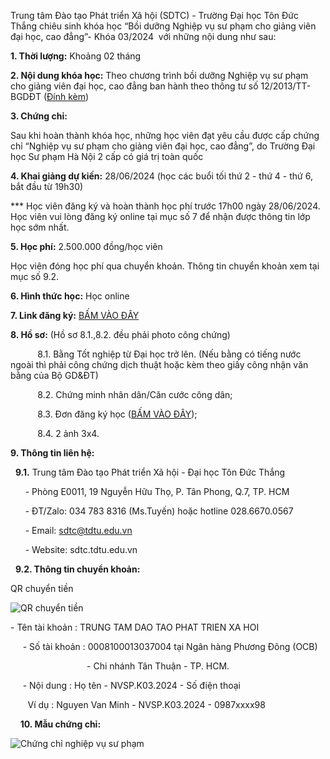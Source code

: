 Trung tâm Đào tạo Phát triển Xã hội (SDTC) - Trường Đại học Tôn Đức Thắng chiêu sinh khóa học “Bồi dưỡng Nghiệp vụ sư phạm cho giảng viên đại học, cao đẳng”- Khóa 03/2024  với những nội dung như sau:

**1\. Thời lượng:** Khoảng 02 tháng

**2\. Nội dung khóa học:** Theo chương trình bồi dưỡng Nghiệp vụ sư phạm cho giảng viên đại học, cao đẳng ban hành theo thông tư số 12/2013/TT-BGDĐT ([Đính kèm](https://thuvienphapluat.vn/van-ban/Giao-duc/Thong-tu-12-2013-TT-BGDDT-boi-duong-nghiep-vu-su-pham-cho-giang-vien-dai-hoc-181807.aspx))

**3\. Chứng chỉ:** 

Sau khi hoàn thành khóa học, những học viên đạt yêu cầu được cấp chứng chỉ “Nghiệp vụ sư phạm cho giảng viên đại học, cao đẳng”, do Trường Đại học Sư phạm Hà Nội 2 cấp có giá trị toàn quốc

**4\. Khai giảng dự kiến:** 28/06/2024 (học các buổi tối thứ 2 - thứ 4 - thứ 6, bắt đầu từ 19h30)

\*\*\* Học viên đăng ký và hoàn thành học phí trước 17h00 ngày 28/06/2024. Học viên vui lòng đăng ký online tại mục số 7 để nhận được thông tin lớp học sớm nhất.

**5\. Học phí:** 2.500.000 đồng/học viên

Học viên đóng học phí qua chuyển khoản. Thông tin chuyển khoản xem tại mục số 9.2.

**6\. Hình thức học:** Học online 

**7\. Link đăng ký:** [BẤM VÀO ĐÂY](https://docs.google.com/forms/d/1cDXX9Kw20CDYlhGq-BT-uyDlmTQywIgQ1POk8FWf__Q/edit) 

**8\. Hồ sơ:** (Hồ sơ 8.1.,8.2. đều phải photo công chứng)   

           8.1. Bằng Tốt nghiệp từ Đại học trở lên. (Nếu bằng có tiếng nước ngoài thì phải công chứng dịch thuật hoặc kèm theo giấy công nhận văn bằng của Bộ GD&ĐT)

           8.2. Chứng minh nhân dân/Căn cước công dân;

           8.3. Đơn đăng ký học ([BẤM VÀO ĐÂY](https://docs.google.com/document/d/1GzXD576zFfva4u2ivERKb_jiii7QyzP4/edit));

           8.4. 2 ảnh 3x4.

**9\. Thông tin liên hệ:**

  **9.1.** Trung tâm Đào tạo Phát triển Xã hội - Đại học Tôn Đức Thắng

      - Phòng E0011, 19 Nguyễn Hữu Thọ, P. Tân Phong, Q.7, TP. HCM

      - ĐT/Zalo: 034 783 8316 (Ms.Tuyến) hoặc hotline 028.6670.0567

      - Email: sdtc@tdtu.edu.vn  

      - Website: sdtc.tdtu.edu.vn

  **9.2. Thông tin chuyển khoản:**    

QR chuyển tiền

![QR chuyển tiền](https://sdtc.tdtu.edu.vn/sites/sdtc/files/SDTC/Hinh%20Ky%20nang%20mem%20HS-SV/QR%20Chuy%E1%BB%83n%20ti%E1%BB%81n.png)

\- Tên tài khoản : TRUNG TAM DAO TAO PHAT TRIEN XA HOI

     - Số tài khoản : 0008100013037004 tại Ngân hàng Phương Đông (OCB) 

                               - Chi nhánh Tân Thuận - TP. HCM.

     - Nội dung : Họ tên - NVSP.K03.2024 - Số điện thoại

       Ví dụ : Nguyen Van Minh - NVSP.K03.2024 - 0987xxxx98

    **10\. Mẫu chứng chỉ:**

![Chứng chỉ nghiệp vụ sư phạm](https://sdtc.tdtu.edu.vn/sites/sdtc/files/SDTC/z5472112072544_791f1a90b15d808e1161a768fda1252b.jpg)